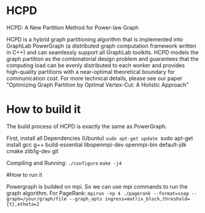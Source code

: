# HCPD
HCPD: A New Partition Method for Power-law Graph

HCPD is a hybrid graph partitioning algorithm that is implemented into GraphLab PowerGraph (a distributed graph computation framework written in C++) and can seamlessly support all GraphLab toolkits. HCPD models the graph partition as the combinatorial design problem and guarantees that the computing load can be evenly distributed to each worker and provides high-quality partitions with a near-optimal theoretical boundary for communication cost. For more technical details, please see our paper "Optimizing Graph Partition by Optimal Vertex-Cut: A Holistic Approach"

# How to build it

The build process of HCPD is exactly the same as PowerGraph.

First, install all Dependencies (Ubuntu)
`sudo apt-get update
`sudo apt-get install gcc g++ build-essential libopenmpi-dev openmpi-bin default-jdk cmake zlib1g-dev git

Compiling and Running:
`./configure`
`make -j4`


#How to run it

Powergraph is builded on mpi. So we can use mpi commands to run the graph algorithm. For PageRank:
`mpirun -np 4 ./pagerank --format=snap --graph=/your/graph/file --graph_opts ingress=matrix_block,threshold={t},etheta=2`


